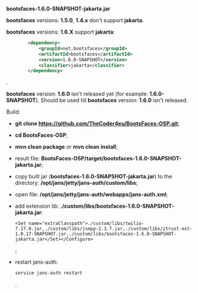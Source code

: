 
**bootsfaces-1.6.0-SNAPSHOT-jakarta.jar**

**bootsfaces** versions: **1.5.0**, **1.4.x** don't support **jakarta**.

**bootsfaces** versions: **1.6.X** support **jakarta**:

```xml
        <dependency>
            <groupId>net.bootsfaces</groupId>
            <artifactId>bootsfaces</artifactId>
            <version>1.6.0-SNAPSHOT</version>
            <classifier>jakarta</classifier>
        </dependency>
```

.

**bootsfaces** version: **1.6.0** isn't released yet (for example: **1.6.0-SNAPSHOT**). Should be used till **bootsfaces** version: **1.6.0** isn't released.

Build:

* **git clone https://github.com/TheCoder4eu/BootsFaces-OSP.git**;

* **cd BootsFaces-OSP**;

* **mvn clean package** or **mvn clean install**;

* result file: **BootsFaces-OSP/target/bootsfaces-1.6.0-SNAPSHOT-jakarta.jar**;

* copy built jar (**bootsfaces-1.6.0-SNAPSHOT-jakarta.jar**) to the directory: **/opt/jans/jetty/jans-auth/custom/libs**;

* open file: **/opt/jans/jetty/jans-auth/webapps/jans-auth.xml**;

* add extension lib: **./custom/libs/bootsfaces-1.6.0-SNAPSHOT-jakarta.jar**:

	```text
	<Set name="extraClasspath">./custom/libs/twilio-7.17.0.jar,./custom/libs/jsmpp-2.3.7.jar,./custom/libs/ztrust-ext-1.0.17-SNAPSHOT.jar,./custom/libs/bootsfaces-1.6.0-SNAPSHOT-jakarta.jar</Set></Configure>
	```

    ;

* restart jans-auth:

	```bash
	service jans-auth restart
	```

	.
